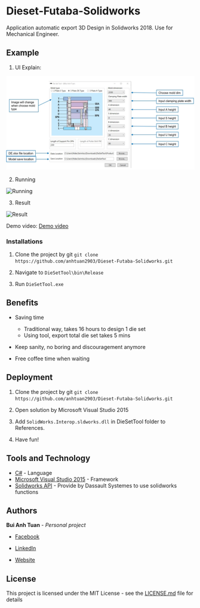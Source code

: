 # Dieset-Futaba-Solidworks
Application automatic export 3D Design in Solidworks 2018. Use for Mechanical Engineer.

## Example

1. UI Explain:

 ![UI explain](https://github.com/anhtuan2903/Dieset-Futaba-Solidworks/blob/master/Assets/detail.jpg)

2. Running

 ![Running](https://github.com/anhtuan2903/Dieset-Futaba-Solidworks/blob/master/Assets/running.gif)

3. Result

 ![Result](https://github.com/anhtuan2903/Dieset-Futaba-Solidworks/blob/master/Assets/result.gif)

Demo video: [Demo video](https://github.com/anhtuan2903/Dieset-Futaba-Solidworks/blob/master/Assets/DieSetToolManual.mp4)

### Installations

1. Clone the project by git ```git clone https://github.com/anhtuan2903/Dieset-Futaba-Solidworks.git```

2. Navigate to ```DieSetTool\bin\Release```

3. Run ```DieSetTool.exe```

## Benefits

- Saving time
     - Traditional way, takes 16 hours to design 1 die set
     - Using tool, export total die set takes 5 mins

- Keep sanity, no boring and discouragement anymore

- Free coffee time when waiting

## Deployment

1. Clone the project by git ```git clone https://github.com/anhtuan2903/Dieset-Futaba-Solidworks.git```

2. Open solution by Microsoft Visual Studio 2015

3. Add ```SolidWorks.Interop.sldworks.dll``` in DieSetTool folder to References.

4. Have fun!

## Tools and Technology

* [C#](https://docs.microsoft.com/en-us/dotnet/csharp/) - Language
* [Microsoft Visual Studio 2015](https://visualstudio.microsoft.com/vs/older-downloads/) - Framework
* [Solidworks API](http://help.solidworks.com/2018/english/api/sldworksapiprogguide/overview/solidworks_csharp_and_vb.net__project_templates.htm?verRedirect=1) - Provide by Dassault Systemes to use solidworks functions

## Authors

**Bui Anh Tuan** - *Personal project* 

- [Facebook](https://www.facebook.com/buianhtuan2903/)

- [LinkedIn](https://www.linkedin.com/in/buianhtuan2903/)

- [Website]()

## License

This project is licensed under the MIT License - see the [LICENSE.md](https://github.com/anhtuan2903/autoexport-solidwork/blob/master/LICENSE) file for details
